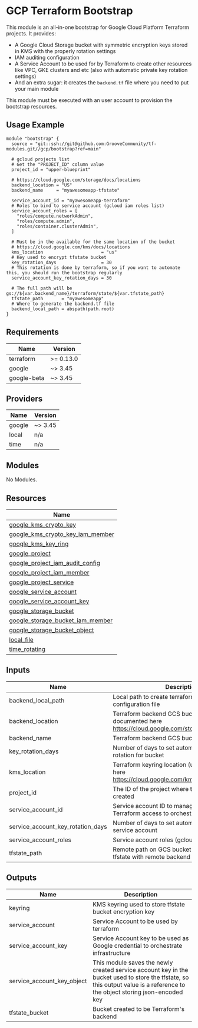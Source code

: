 # GCP Terraform Bootstrap

This module is an all-in-one bootstrap for Google Cloud Platform Terraform projects. It provides:

- A Google Cloud Storage bucket with symmetric encryption keys stored in KMS with the properly rotation settings
- IAM auditing configuration
- A Service Account to be used for by Terraform to create other resources like VPC, GKE clusters and etc (also with automatic private key rotation settings)
- And an extra sugar: it creates the `backend.tf` file where you need to put your main module

This module must be executed with an user account to provision the bootstrap resources.

## Usage Example

```hcl
module "bootstrap" {
  source = "git::ssh://git@github.com:GrooveCommunity/tf-modules.git//gcp/bootstrap?ref=main"
  
  # gcloud projects list
  # Get the "PROJECT_ID" column value
  project_id = "upper-blueprint"
  
  # https://cloud.google.com/storage/docs/locations
  backend_location = "US"
  backend_name     = "myawesomeapp-tfstate"

  service_account_id = "myawesomeapp-terraform"
  # Roles to bind to service account (gcloud iam roles list)
  service_account_roles = [
    "roles/compute.networkAdmin",
    "roles/compute.admin",
    "roles/container.clusterAdmin",
  ]
  
  # Must be in the available for the same location of the bucket
  # https://cloud.google.com/kms/docs/locations
  kms_location                      = "us"
  # Key used to encrypt tfstate bucket
  key_rotation_days                 = 30
  # This rotation is done by terraform, so if you want to automate this, you should run the bootstrap regularly
  service_account_key_rotation_days = 30
  
  # The full path will be gs://${var.backend_name}/terraform/state/${var.tfstate_path}
  tfstate_path       = "myawesomeapp"
  # Where to generate the backend.tf file
  backend_local_path = abspath(path.root)
}
```

## Requirements

| Name        | Version   |
| ----------- | --------- |
| terraform   | >= 0.13.0 |
| google      | ~> 3.45   |
| google-beta | ~> 3.45   |

## Providers

| Name   | Version |
| ------ | ------- |
| google | ~> 3.45 |
| local  | n/a     |
| time   | n/a     |

## Modules

No Modules.

## Resources

| Name                                                                                                                                         |
| -------------------------------------------------------------------------------------------------------------------------------------------- |
| [google_kms_crypto_key](https://registry.terraform.io/providers/hashicorp/google/latest/docs/resources/kms_crypto_key)                       |
| [google_kms_crypto_key_iam_member](https://registry.terraform.io/providers/hashicorp/google/latest/docs/resources/kms_crypto_key_iam_member) |
| [google_kms_key_ring](https://registry.terraform.io/providers/hashicorp/google/latest/docs/resources/kms_key_ring)                           |
| [google_project](https://registry.terraform.io/providers/hashicorp/google/latest/docs/data-sources/project)                                  |
| [google_project_iam_audit_config](https://registry.terraform.io/providers/hashicorp/google/latest/docs/resources/project_iam_audit_config)   |
| [google_project_iam_member](https://registry.terraform.io/providers/hashicorp/google/latest/docs/resources/project_iam_member)               |
| [google_project_service](https://registry.terraform.io/providers/hashicorp/google/latest/docs/resources/project_service)                     |
| [google_service_account](https://registry.terraform.io/providers/hashicorp/google/latest/docs/resources/service_account)                     |
| [google_service_account_key](https://registry.terraform.io/providers/hashicorp/google/latest/docs/resources/service_account_key)             |
| [google_storage_bucket](https://registry.terraform.io/providers/hashicorp/google/latest/docs/resources/storage_bucket)                       |
| [google_storage_bucket_iam_member](https://registry.terraform.io/providers/hashicorp/google/latest/docs/resources/storage_bucket_iam_member) |
| [google_storage_bucket_object](https://registry.terraform.io/providers/hashicorp/google/latest/docs/resources/storage_bucket_object)         |
| [local_file](https://registry.terraform.io/providers/hashicorp/local/latest/docs/resources/file)                                             |
| [time_rotating](https://registry.terraform.io/providers/hashicorp/time/latest/docs/resources/rotating)                                       |

## Inputs

| Name                                  | Description                                                                                            | Type           | Default | Required |
| ------------------------------------- | ------------------------------------------------------------------------------------------------------ | -------------- | ------- | :------: |
| backend\_local\_path                  | Local path to create terraform backend configuration file                                              | `string`       | n/a     |   yes    |
| backend\_location                     | Terraform backend GCS bucket (use one documented here https://cloud.google.com/storage/docs/locations) | `string`       | `"US"`  |    no    |
| backend\_name                         | Terraform backend GCS bucket name                                                                      | `string`       | n/a     |   yes    |
| key\_rotation\_days                   | Number of days to set automatic encryption key rotation for bucket                                     | `number`       | `15`    |    no    |
| kms\_location                         | Terraform keyring location (use one documented here https://cloud.google.com/kms/docs/locations)       | `string`       | `"us"`  |    no    |
| project\_id                           | The ID of the project where this VPC will be created                                                   | `string`       | n/a     |   yes    |
| service\_account\_id                  | Service account ID to manage tfstate and provide Terraform access to orchestrate resources             | `string`       | n/a     |   yes    |
| service\_account\_key\_rotation\_days | Number of days to set automatic key rotation for service account                                       | `number`       | `30`    |    no    |
| service\_account\_roles               | Service account roles (gcloud iam roles list)                                                          | `list(string)` | n/a     |   yes    |
| tfstate\_path                         | Remote path on GCS bucket to put terraform tfstate with remote backend                                 | `string`       | n/a     |   yes    |

## Outputs

| Name                          | Description                                                                                                                                                                 |
| ----------------------------- | --------------------------------------------------------------------------------------------------------------------------------------------------------------------------- |
| keyring                       | KMS keyring used to store tfstate bucket encryption key                                                                                                                     |
| service\_account              | Service Account to be used by terraform                                                                                                                                     |
| service\_account\_key         | Service Account key to be used as Google credential to orchestrate infrastructure                                                                                           |
| service\_account\_key\_object | This module saves the newly created service account key in the bucket used to store the tfstate, so this output value is a reference to the object storing json-encoded key |
| tfstate\_bucket               | Bucket created to be Terraform's backend                                                                                                                                    |

